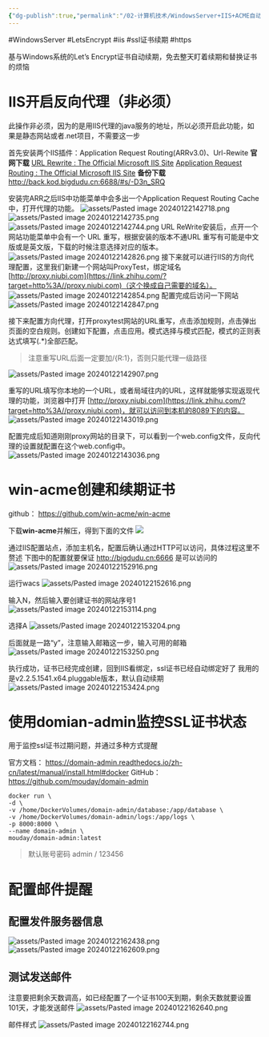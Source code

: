 ```yaml
---
{"dg-publish":true,"permalink":"/02-计算机技术/WindowsServer+IIS+ACME自动续期SSL证书/","dgPassFrontmatter":true,"created":"2024-01-22T11:45:34.479+08:00","updated":"2024-01-22T16:01:45.781+08:00"}
---
```


#WindowsServer #LetsEncrypt #iis  #ssl证书续期 #https

基与Windows系统的Let’s Encrypt证书自动续期，免去整天盯着续期和替换证书的烦恼

# IIS开启反向代理（非必须）
此操作非必须，因为的是用IIS代理的java服务的地址，所以必须开启此功能，如果是静态网站或者.net项目，不需要这一步

首先安装两个IIS插件：Application Request Routing(ARRv3.0)、Url-Rewite
**官网下载**
[URL Rewrite : The Official Microsoft IIS Site](https://www.iis.net/downloads/microsoft/url-rewrite)
[Application Request Routing : The Official Microsoft IIS Site](https://www.iis.net/downloads/microsoft/application-request-routing)
**备份下载**
http://back.kod.bigdudu.cn:6688/#s/-D3n_SRQ


安装完ARR之后IIS中功能菜单中会多出一个Application Request Routing Cache中，打开代理的功能。
![assets/Pasted image 20240122142718.png](/img/user/assets/Pasted%20image%2020240122142718.png)
![assets/Pasted image 20240122142735.png](/img/user/assets/Pasted%20image%2020240122142735.png)
![assets/Pasted image 20240122142744.png](/img/user/assets/Pasted%20image%2020240122142744.png)
URL ReWrite安装后，点开一个网站功能菜单中会有一个 URL 重写，根据安装的版本不通URL 重写有可能是中文版或是英文版，下载的时候注意选择对应的版本。
![assets/Pasted image 20240122142826.png](/img/user/assets/Pasted%20image%2020240122142826.png)
接下来就可以进行IIS的方向代理配置，这里我们新建一个网站叫ProxyTest，绑定域名 [http://proxy.niubi.com](https://link.zhihu.com/?target=http%3A//proxy.niubi.com)（这个换成自己需要的域名）。
![assets/Pasted image 20240122142854.png](/img/user/assets/Pasted%20image%2020240122142854.png)
配置完成后访问一下网站
![assets/Pasted image 20240122142847.png](/img/user/assets/Pasted%20image%2020240122142847.png)

接下来配置方向代理，打开proxytest网站的URL重写，点击添加规则，点击弹出页面的空白规则。创建如下配置，点击应用。模式选择与模式匹配，模式的正则表达式填写(.*)全部匹配。

> 注意重写URL后面一定要加/{R:1}，否则只能代理一级路径
> 

![assets/Pasted image 20240122142907.png](/img/user/assets/Pasted%20image%2020240122142907.png)

重写的URL填写你本地的一个URL，或者局域往内的URL，这样就能够实现返现代理的功能，浏览器中打开 [http://proxy.niubi.com](https://link.zhihu.com/?target=http%3A//proxy.niubi.com)，就可以访问到本机的8089下的内容。
![assets/Pasted image 20240122143019.png](/img/user/assets/Pasted%20image%2020240122143019.png)

配置完成后知道刚刚proxy网站的目录下，可以看到一个web.config文件，反向代理的设置就配置在这个web.config中。
![assets/Pasted image 20240122143036.png](/img/user/assets/Pasted%20image%2020240122143036.png)
# win-acme创建和续期证书

github： https://github.com/win-acme/win-acme

下载**win-acme**并解压，得到下面的文件
![](https://qiniu.bigdudu.cn/202401221346786.png)

通过IIS配置站点，添加主机名，配置后确认通过HTTP可以访问，具体过程这里不赘述
下图中的配置就要保证 http://bigdudu.cn:6666 是可以访问的
![assets/Pasted image 20240122152916.png](/img/user/assets/Pasted%20image%2020240122152916.png)

运行wacs
![assets/Pasted image 20240122152616.png](/img/user/assets/Pasted%20image%2020240122152616.png)


输入N，然后输入要创建证书的网站序号1
![assets/Pasted image 20240122153114.png](/img/user/assets/Pasted%20image%2020240122153114.png)

选择A
![assets/Pasted image 20240122153204.png](/img/user/assets/Pasted%20image%2020240122153204.png)

后面就是一路“y”，注意输入邮箱这一步，输入可用的邮箱
![assets/Pasted image 20240122153250.png](/img/user/assets/Pasted%20image%2020240122153250.png)

执行成功，证书已经完成创建，回到IIS看绑定，ssl证书已经自动绑定好了
我用的是v2.2.5.1541.x64.pluggable版本，默认自动续期
![assets/Pasted image 20240122153424.png](/img/user/assets/Pasted%20image%2020240122153424.png)


# 使用domian-admin监控SSL证书状态


<div class="transclusion internal-embed is-loaded"><div class="markdown-embed">




用于监控ssl证书过期问题，并通过多种方式提醒

官方文档： https://domain-admin.readthedocs.io/zh-cn/latest/manual/install.html#docker
GitHub： https://github.com/mouday/domain-admin

``` shell
docker run \
-d \
-v /home/DockerVolumes/domain-admin/database:/app/database \
-v /home/DockerVolumes/domain-admin/logs:/app/logs \
-p 8000:8000 \
--name domain-admin \
mouday/domain-admin:latest
```

> 默认账号密码 admin  /  123456


# 配置邮件提醒

## 配置发件服务器信息
![assets/Pasted image 20240122162438.png](/img/user/assets/Pasted%20image%2020240122162438.png) ![assets/Pasted image 20240122162609.png](/img/user/assets/Pasted%20image%2020240122162609.png)

## 测试发送邮件
注意要把剩余天数调高，如已经配置了一个证书100天到期，剩余天数就要设置101天，才能发送邮件
![assets/Pasted image 20240122162640.png](/img/user/assets/Pasted%20image%2020240122162640.png)

邮件样式
![assets/Pasted image 20240122162744.png](/img/user/assets/Pasted%20image%2020240122162744.png)

</div></div>
